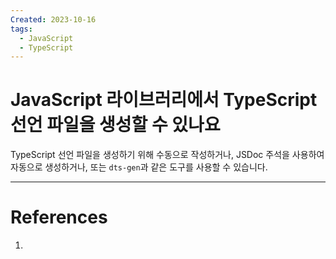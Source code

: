 ```yaml
---
Created: 2023-10-16
tags:
  - JavaScript
  - TypeScript
---
```

# JavaScript 라이브러리에서 TypeScript 선언 파일을 생성할 수 있나요
TypeScript 선언 파일을 생성하기 위해 수동으로 작성하거나, JSDoc 주석을 사용하여 자동으로 생성하거나, 또는 `dts-gen`과 같은 도구를 사용할 수 있습니다.

---
# References
1. 